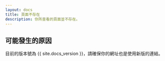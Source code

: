 ```yaml
---
layout: docs
title: 頁面不存在
description: 你所查看的頁面並不存在。
---
```


## 可能發生的原因

目前的版本號為 {{ site.docs_version }}，請確保你的網址也是使用新版的連結。